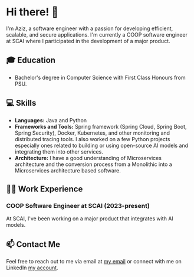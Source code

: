 # Hi there! 👋

I'm Aziz, a software engineer with a passion for developing efficient, scalable, and secure applications. I'm currently a COOP software engineer at SCAI where I participated in the development of a major product.
## 🎓 Education

- Bachelor's degree in Computer Science with First Class Honours from PSU.

## 💻 Skills

- **Languages:** Java and Python
- **Frameworks and Tools:** Spring framework (Spring Cloud, Spring Boot, Spring Security), Docker, Kubernetes, and other monitoring and distributed tracing tools. I also worked on a few Python projects especially ones related to building or using open-source AI models and integrating them into other services.
- **Architecture:** I have a good understanding of Microservices architecture and the conversion process from a Monolithic into a Microservices architecture based software.

## 👨‍💻 Work Experience

### COOP Software Engineer at SCAI (2023-present)

At SCAI, I've been working on a major product that integrates with AI models. 


## 📫 Contact Me

Feel free to reach out to me via email at [my email](mailto:abdulazezmohammads@gmail.com) or connect with me on LinkedIn [my account](https://www.linkedin.com/in/abdulaziz-al-alshaikh-a08670209/).
